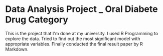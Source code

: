 # Data Analysis Project _  Oral Diabete Drug Category
This is the project that I'm done at my university. I used R Programming to explore the data. Tried to find out the most significant model with appropriate variables. Finally conducted the final result paper by R Markdown. 
